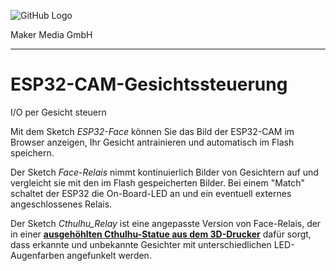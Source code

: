 ![GitHub Logo](http://www.heise.de/make/icons/make_logo.png)

Maker Media GmbH
*** 

# ESP32-CAM-Gesichtssteuerung
I/O per Gesicht steuern

Mit dem Sketch _ESP32-Face_ können Sie das Bild der ESP32-CAM im Browser anzeigen, Ihr Gesicht antrainieren und automatisch im Flash speichern.

Der Sketch _Face-Relais_ nimmt kontinuierlich Bilder von Gesichtern auf und vergleicht sie mit den im Flash gespeicherten Bilder. Bei einem "Match" schaltet der ESP32 die On-Board-LED an und ein eventuell externes angeschlossenes Relais.

Der Sketch _Cthulhu_Relay_ ist eine angepasste Version von Face-Relais, der in einer **[ausgehöhlten Cthulhu-Statue aus dem 3D-Drucker](https://heise.de/-4711670)** dafür sorgt, dass erkannte und unbekannte Gesichter mit unterschiedlichen LED-Augenfarben angefunkelt werden. 

